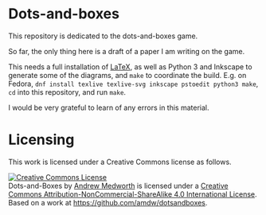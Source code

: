 # Dots-and-boxes

This repository is dedicated to the dots-and-boxes game.

So far, the only thing here is a draft of a paper I am writing on the game.

This needs a full installation of [LaTeX](http://latex-project.org/),
as well as Python 3 and Inkscape to generate some of the diagrams, and
`make` to coordinate the build. E.g. on Fedora, `dnf install texlive
texlive-svg inkscape pstoedit python3 make`, `cd` into this repository, and run
`make`.

I would be very grateful to learn of any errors in this material.

# Licensing

This work is licensed under a Creative Commons license as follows.

<a rel="license" href="http://creativecommons.org/licenses/by-nc-sa/4.0/"><img alt="Creative Commons License" style="border-width:0" src="https://i.creativecommons.org/l/by-nc-sa/4.0/88x31.png" /></a><br /><span xmlns:dct="http://purl.org/dc/terms/" property="dct:title">Dots-and-Boxes</span> by <a xmlns:cc="http://creativecommons.org/ns#" href="https://github.com/amdw/dotsandboxes" property="cc:attributionName" rel="cc:attributionURL">Andrew Medworth</a> is licensed under a <a rel="license" href="http://creativecommons.org/licenses/by-nc-sa/4.0/">Creative Commons Attribution-NonCommercial-ShareAlike 4.0 International License</a>.<br />Based on a work at <a xmlns:dct="http://purl.org/dc/terms/" href="https://github.com/amdw/dotsandboxes" rel="dct:source">https://github.com/amdw/dotsandboxes</a>.

